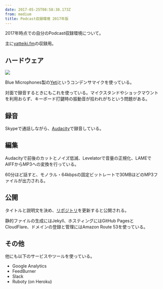 ```yaml
---
date: 2017-05-25T08:58:38.173Z
from: medium
title: Podcast収録環境 2017年版
---
```


2017年時点での自分のPodcast収録環境について。

主に[yatteiki.fm](https://yatteiki.fm/)の収録用。

## ハードウェア

![](https://cdn-images-1.medium.com/max/800/1*C75Lj6WmN_I9Rl0un_icvQ.png)

Blue Microphones製の[Yeti](https://www.amazon.co.jp/dp/B0822P2ZCF/?tag=r7kamura07-22)というコンデンサマイクを使っている。

対面で録音するときにもこれを使っている。マイクスタンドやショックマウントを利用おらず、キーボード打鍵時の振動音が拾われがちという問題がある。

## 録音

Skypeで通話しながら、[Audacity](https://www.audacityteam.org/)で録音している。

## 編集

Audacityで前後のカットとノイズ低減、Levelatorで音量の正規化、LAMEでAIFFからMP3への変換を行っている。

60分ほど話すと、モノラル・64kbpsの固定ビットレートで30MBほどのMP3ファイルが出力される。

## 公開

タイトルと説明文を決め、[リポジトリ](https://github.com/yatteikifm/yatteikifm.github.io)を更新すると公開される。

静的ファイルの生成にはJekyll、ホスティングにはGitHub PagesとCloudFlare、ドメインの登録と管理にはAmazon Route 53を使っている。

## その他

他にも以下のサービスやツールを使っている。

- Google Analytics
- FeedBurner
- Slack
- Ruboty (on Heroku)
